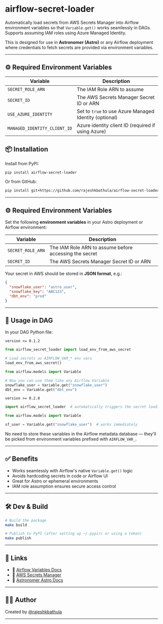 
# airflow-secret-loader

Automatically load secrets from AWS Secrets Manager into Airflow environment variables so that `Variable.get()` works seamlessly in DAGs. Supports assuming IAM roles using Azure Managed Identity.

This is designed for use in **Astronomer (Astro)** or any Airflow deployment where credentials to fetch secrets are provided via environment variables.

---

## ⚙️ Required Environment Variables

| Variable                  | Description                                          |
|---------------------------|------------------------------------------------------|
| `SECRET_ROLE_ARN`         | The IAM Role ARN to assume                           |
| `SECRET_ID`               | The AWS Secrets Manager Secret ID or ARN            |
| `USE_AZURE_IDENTITY`      | Set to `true` to use Azure Managed Identity (optional) |
| `MANAGED_IDENTITY_CLIENT_ID` | Azure identity client ID (required if using Azure) |

## 📦 Installation

Install from PyPI:

```bash
pip install airflow-secret-loader
```

Or from GitHub:

```bash
pip install git+https://github.com/rajeshkbathula/airflow-secret-loader.git
```

---

## ⚙️ Required Environment Variables

Set the following **environment variables** in your Astro deployment or Airflow environment:

| Variable             | Description |
|----------------------|-------------|
| `SECRET_ROLE_ARN`    | The IAM Role ARN to assume before accessing the secret |
| `SECRET_ID`          | The AWS Secrets Manager Secret ID or ARN |

Your secret in AWS should be stored in **JSON format**, e.g.:

```json
{
  "snowflake_user": "astro_user",
  "snowflake_key": "ABC123",
  "dbt_env": "prod"
}
```

---

## 🚀 Usage in DAG
In your DAG Python file:

`version <= 0.1.2`


```python
from airflow_secret_loader import load_env_from_aws_secret

# Load secrets as AIRFLOW_VAR_* env vars
load_env_from_aws_secret()

from airflow.models import Variable

# Now you can use them like any Airflow Variable
snowflake_user = Variable.get("snowflake_user")
dbt_env = Variable.get("dbt_env")
```

`version >= 0.2.0`



```python
import airflow_secret_loader  # automatically triggers the secret loading

from airflow.models import Variable

sf_user = Variable.get("snowflake_user")  # works immediately
```


No need to store these variables in the Airflow metadata database — they'll be picked from environment variables prefixed with `AIRFLOW_VAR_`.

---

## ✅ Benefits

- Works seamlessly with Airflow's native `Variable.get()` logic
- Avoids hardcoding secrets in code or Airflow UI
- Great for Astro or ephemeral environments
- IAM role assumption ensures secure access control

---

## 🛠️ Dev & Build

```bash
# Build the package
make build

# Publish to PyPI (after setting up ~/.pypirc or using a token)
make publish
```

---

## 🔗 Links

- 📘 [Airflow Variables Docs](https://airflow.apache.org/docs/apache-airflow/stable/core-concepts/variables.html)
- 🔐 [AWS Secrets Manager](https://docs.aws.amazon.com/secretsmanager/latest/userguide/intro.html)
- 🤖 [Astronomer Astro Docs](https://docs.astronomer.io/)

---

## 👨‍💻 Author

Created by [@rajeshkbathula](https://github.com/rajeshkbathula)

---
